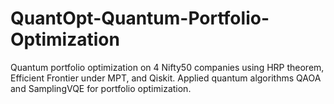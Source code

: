 # QuantOpt-Quantum-Portfolio-Optimization
Quantum portfolio optimization on 4 Nifty50 companies using HRP theorem, Efficient Frontier under MPT, and Qiskit. Applied quantum algorithms QAOA and SamplingVQE for portfolio optimization.
